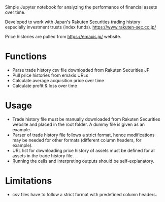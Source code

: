 Simple Jupyter notebook for analyzing the performance of financial assets over time.

Developed to work with Japan's Rakuten Securities trading history especially investment trusts (index funds).
https://www.rakuten-sec.co.jp/

Price histories are pulled from https://emaxis.jp/ website.


# Functions

- Parse trade history csv file downloaded from Rakuten Securities JP
- Pull price histories from emaxis URLs
- Calculate average acquisition price over time
- Calculate profit & loss over time


# Usage

- Trade history file must be manually downloaded from Rakuten Securities website and placed in the root folder. A dummy file is given as an example.
- Parser of trade history file follows a strict format, hence modifications may be needed for other formats (different column headers, for example).
- URL list for downloading price history of assets must be defined for all assets in the trade history file.
- Running the cells and interpreting outputs should be self-explanatory.


# Limitations

- csv files have to follow a strict format with predefined column headers.
